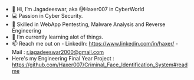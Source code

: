 - 👋 Hi, I’m Jagadeeswar, aka @Haxer007 in CyberWorld
- 💻 Passion in Cyber Security.
- 👀 Skilled in WebApp Pentesting, Malware Analysis and Reverse Engineering
- 🌱 I’m currently learning alot of things.
- 📫 Reach me out on 
          - LinkedIn: https://www.linkedin.com/in/haxer/
          - Mail    : r.jagadeeswar2000@gmail.com
- Here's my Engineering Final Year Project : https://github.com/Haxer007/Criminal_Face_Identification_System#readme
<!---
Haxer007/Haxer007 is a ✨ special ✨ repository because its `README.md` (this file) appears on your GitHub profile.
You can click the Preview link to take a look at your changes.
--->
